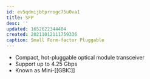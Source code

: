```yaml
---
id: ev5qdmijbtprrogc75u0va1
title: SFP
desc: ''
updated: 1652622344404
created: 20211012111759336
caption: Small Form-factor Pluggable
---
```


- Compact, hot-pluggable optical module transceiver
- Support up to 4.25 Gbps
- Known as Mini-[[GBIC]]
